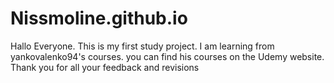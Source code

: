 # Nissmoline.github.io

Hallo Everyone. 
This is my first study project. I am learning from yankovalenko94's courses. you can find his courses on the Udemy website. 
Thank you for all your feedback and revisions
